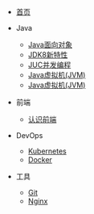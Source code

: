- [首页](/README)

- Java
  - [Java面向对象](/java/oop)
  - [JDK8新特性](/java/jdk8)
  - [JUC并发编程](/java/juc)
  - [Java虚拟机(JVM)](/java/jvm)
  - [Java虚拟机(JVM)](/java/jvm)

- 前端
  - [认识前端](/fore-end/basic)

- DevOps
  - [Kubernetes](devops/k8s)
  - [Docker](devops/docker)

- 工具
  - [Git](tools/git)
  - [Nginx](tools/nginx)
